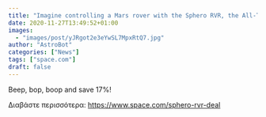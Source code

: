```yaml
---
title: "Imagine controlling a Mars rover with the Sphero RVR, the All-Terrain Programmable Coding Robot"
date: 2020-11-27T13:49:52+01:00
images:
  - "images/post/yJRgot2e3eYwSL7MpxRtQ7.jpg"
author: "AstroBot"
categories: ["News"]
tags: ["space.com"]
draft: false
---
```


Beep, bop, boop and save 17%! 

Διαβάστε περισσότερα: https://www.space.com/sphero-rvr-deal
